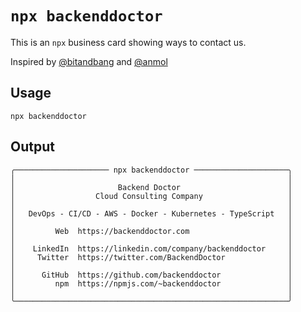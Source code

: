 # `npx backenddoctor`

This is an `npx` business card showing ways to contact us.

Inspired by [@bitandbang](https://www.npmjs.com/package/bitandbang) and [@anmol](https://www.npmjs.com/package/anmol)

## Usage

```
npx backenddoctor
```

## Output

```
╭───────────────────── npx backenddoctor ─────────────────────╮
│                                                             │
│                       Backend Doctor                        │
│                  Cloud Consulting Company                   │
│                                                             │
│   DevOps - CI/CD - AWS - Docker - Kubernetes - TypeScript   │
│                                                             │
│         Web  https://backenddoctor.com                      │
│                                                             │
│    LinkedIn  https://linkedin.com/company/backenddoctor     │
│     Twitter  https://twitter.com/BackendDoctor              │
│                                                             │
│      GitHub  https://github.com/backenddoctor               │
│         npm  https://npmjs.com/~backenddoctor               │
│                                                             │
╰─────────────────────────────────────────────────────────────╯

```
